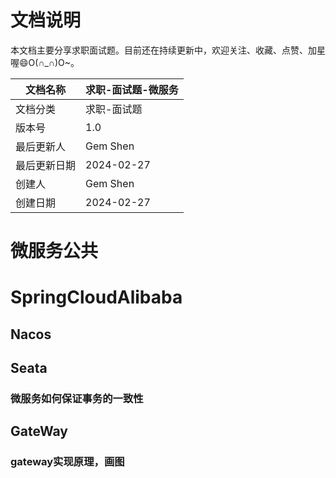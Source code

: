 # 文档说明

本文档主要分享求职面试题。目前还在持续更新中，欢迎关注、收藏、点赞、加星喔😄O(∩_∩)O~。

| 文档名称     | 求职-面试题-微服务 |
| ------------ | ------------------ |
| 文档分类     | 求职-面试题        |
| 版本号       | 1.0                |
| 最后更新人   | Gem Shen           |
| 最后更新日期 | 2024-02-27         |
| 创建人       | Gem Shen           |
| 创建日期     | 2024-02-27         |



# 微服务公共



# SpringCloudAlibaba

## Nacos



## Seata

### 微服务如何保证事务的一致性



## GateWay

### gateway实现原理，画图
